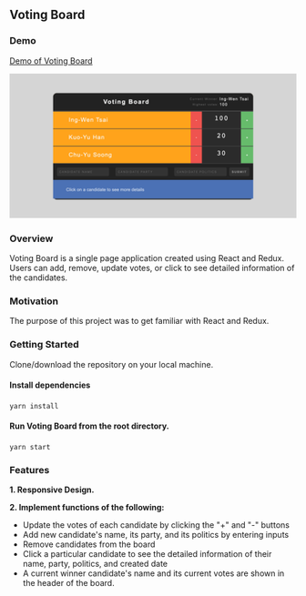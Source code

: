 ## Voting Board

### Demo
[Demo of Voting Board](https://mickey7799.github.io/Voting-Board/)

![](/demo.png)

### Overview
Voting Board is a single page application created using React and Redux. Users can add, remove, update votes, or click to see detailed information of the candidates.

### Motivation

The purpose of this project was to get familiar with React and Redux. 


### Getting Started

Clone/download the repository on your local machine.

#### Install dependencies

`yarn install`

#### Run Voting Board from the root directory.

`yarn start`

### Features

**1. Responsive Design.**

**2. Implement functions of the following:**
- Update the votes of each candidate by clicking the "+" and "-" buttons
- Add new candidate's name, its party, and its politics by entering inputs
- Remove candidates from the board
- Click a particular candidate to see the detailed information of their name, party, politics, and created date
- A current winner candidate's name and its current votes are shown in the header of the board.


